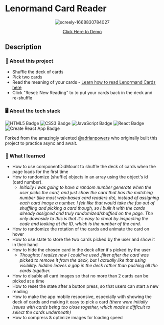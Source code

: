 # Lenormand Card Reader

<div align="center">

![screely-1668830784027](https://user-images.githubusercontent.com/5871075/202834090-0f5cd4a5-ceb2-4d75-8e63-46161998ef98.png)

[Click Here to Demo](https://kitkatnik.github.io/ks-lenormand/)

</div>

## Description

### 💼 About this project

- Shuffle the deck of cards
- Pick two cards
- Read the meaning of your cards - [Learn how to read Lenormand Cards here](https://www.alittlesparkofjoy.com/lenormand-cards/)
- Click "Reset: New Reading" to to put your cards back in the deck and re-shuffle


### 🖥 About the tech stack

![HTML5 Badge](https://img.shields.io/badge/HTML5-E34F26?logo=html5&logoColor=fff&style=for-the-badge) ![CSS3 Badge](https://img.shields.io/badge/CSS3-1572B6?logo=css3&logoColor=fff&style=for-the-badge) ![JavaScript Badge](https://img.shields.io/badge/JavaScript-F7DF1E?logo=javascript&logoColor=000&style=for-the-badge) ![React Badge](https://img.shields.io/badge/React-61DAFB?logo=react&logoColor=000&style=for-the-badge) ![Create React App Badge](https://img.shields.io/badge/Create%20React%20App-09D3AC?logo=createreactapp&logoColor=fff&style=for-the-badge) 

Forked from the amazingly talented [@adrianpowers](https://github.com/adrianpowers/lenormand) who originally built this project to practice async and await.


### 🧠 What I learned

- How to use componentDidMount to shuffle the deck of cards when the page loads for the first time
- How to randomize (shuffle) objects in an array using the object's id (card number). 
    - *Initially I was going to have a random number generate when the user picks the card, and just show the card that has the matching number (like most web-based card readers do), instead of assigning each card image a number. I felt like that would take the fun out of shuffling and picking a card though, so I built it with the cards already assigned and truly randomized/shuffled on the page. The only downside to this is that it's easy to cheat by inspecting the code and looking at the ID, which is the number of the card.*
- How to randomize the rotation of the cards and animate the card on hover
- How to use state to store the two cards picked by the user and show it in their hand
- How to hide the chosen card in the deck after it's picked by the user
    - *Thoughts: I realize now I could've used .filter after the card was picked to remove it from the deck, but I actually like that using visibility: hidden leaves a gap in the deck rather than pushing all the cards together.*
- How to disable all card images so that no more than 2 cards can be picked at a time
- How to reset the state after a button press, so that users can start a new reading
- How to make the app mobile responsive, especially with showing the deck of cards and making it easy to pick a card *(there were initially issues with cards being too close together, which made it difficult to select the cards underneath)*
- How to compress & optimize images for loading speed
